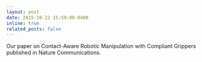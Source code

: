 ```yaml
---
layout: post
date: 2015-10-22 15:59:00-0400
inline: true
related_posts: false
---
```


Our paper on Contact-Aware Robotic Manipulation with Compliant Grippers published in Nature Communications.